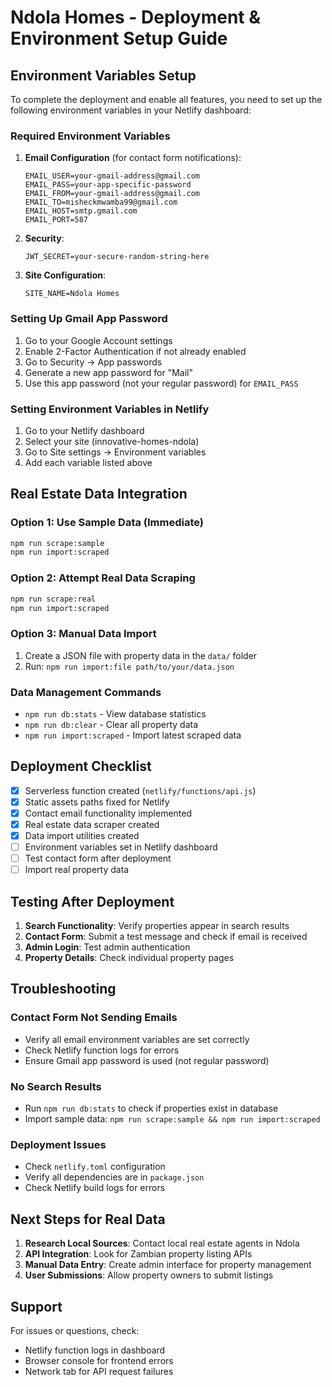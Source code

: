 # Ndola Homes - Deployment & Environment Setup Guide

## Environment Variables Setup

To complete the deployment and enable all features, you need to set up the following environment variables in your Netlify dashboard:

### Required Environment Variables

1. **Email Configuration** (for contact form notifications):
   ```
   EMAIL_USER=your-gmail-address@gmail.com
   EMAIL_PASS=your-app-specific-password
   EMAIL_FROM=your-gmail-address@gmail.com
   EMAIL_TO=misheckmwamba99@gmail.com
   EMAIL_HOST=smtp.gmail.com
   EMAIL_PORT=587
   ```

2. **Security**:
   ```
   JWT_SECRET=your-secure-random-string-here
   ```

3. **Site Configuration**:
   ```
   SITE_NAME=Ndola Homes
   ```

### Setting Up Gmail App Password

1. Go to your Google Account settings
2. Enable 2-Factor Authentication if not already enabled
3. Go to Security → App passwords
4. Generate a new app password for "Mail"
5. Use this app password (not your regular password) for `EMAIL_PASS`

### Setting Environment Variables in Netlify

1. Go to your Netlify dashboard
2. Select your site (innovative-homes-ndola)
3. Go to Site settings → Environment variables
4. Add each variable listed above

## Real Estate Data Integration

### Option 1: Use Sample Data (Immediate)
```bash
npm run scrape:sample
npm run import:scraped
```

### Option 2: Attempt Real Data Scraping
```bash
npm run scrape:real
npm run import:scraped
```

### Option 3: Manual Data Import
1. Create a JSON file with property data in the `data/` folder
2. Run: `npm run import:file path/to/your/data.json`

### Data Management Commands
- `npm run db:stats` - View database statistics
- `npm run db:clear` - Clear all property data
- `npm run import:scraped` - Import latest scraped data

## Deployment Checklist

- [x] Serverless function created (`netlify/functions/api.js`)
- [x] Static assets paths fixed for Netlify
- [x] Contact email functionality implemented
- [x] Real estate data scraper created
- [x] Data import utilities created
- [ ] Environment variables set in Netlify dashboard
- [ ] Test contact form after deployment
- [ ] Import real property data

## Testing After Deployment

1. **Search Functionality**: Verify properties appear in search results
2. **Contact Form**: Submit a test message and check if email is received
3. **Admin Login**: Test admin authentication
4. **Property Details**: Check individual property pages

## Troubleshooting

### Contact Form Not Sending Emails
- Verify all email environment variables are set correctly
- Check Netlify function logs for errors
- Ensure Gmail app password is used (not regular password)

### No Search Results
- Run `npm run db:stats` to check if properties exist in database
- Import sample data: `npm run scrape:sample && npm run import:scraped`

### Deployment Issues
- Check `netlify.toml` configuration
- Verify all dependencies are in `package.json`
- Check Netlify build logs for errors

## Next Steps for Real Data

1. **Research Local Sources**: Contact local real estate agents in Ndola
2. **API Integration**: Look for Zambian property listing APIs
3. **Manual Data Entry**: Create admin interface for property management
4. **User Submissions**: Allow property owners to submit listings

## Support

For issues or questions, check:
- Netlify function logs in dashboard
- Browser console for frontend errors
- Network tab for API request failures
